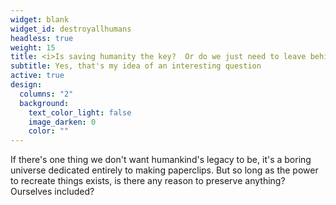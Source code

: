 ```yaml
---
widget: blank
widget_id: destroyallhumans
headless: true
weight: 15
title: <i>Is saving humanity the key?  Or do we just need to leave behind a Supercivilisation so powerful it can recreate humanity on a whim?</i>
subtitle: Yes, that's my idea of an interesting question
active: true
design:
  columns: "2"
  background:
    text_color_light: false
    image_darken: 0
    color: ""
---
```


<div class="fa-3x"><i class="fa-solid fa-paperclip fa-beat" style="--fa-beat-scale: 1.35;"></i></div><span>If there's one thing we don't want humankind's legacy to be, it's a boring universe dedicated entirely to making paperclips.  But so long as the power to recreate things exists, is there any reason to preserve anything?  Ourselves included?</span>
